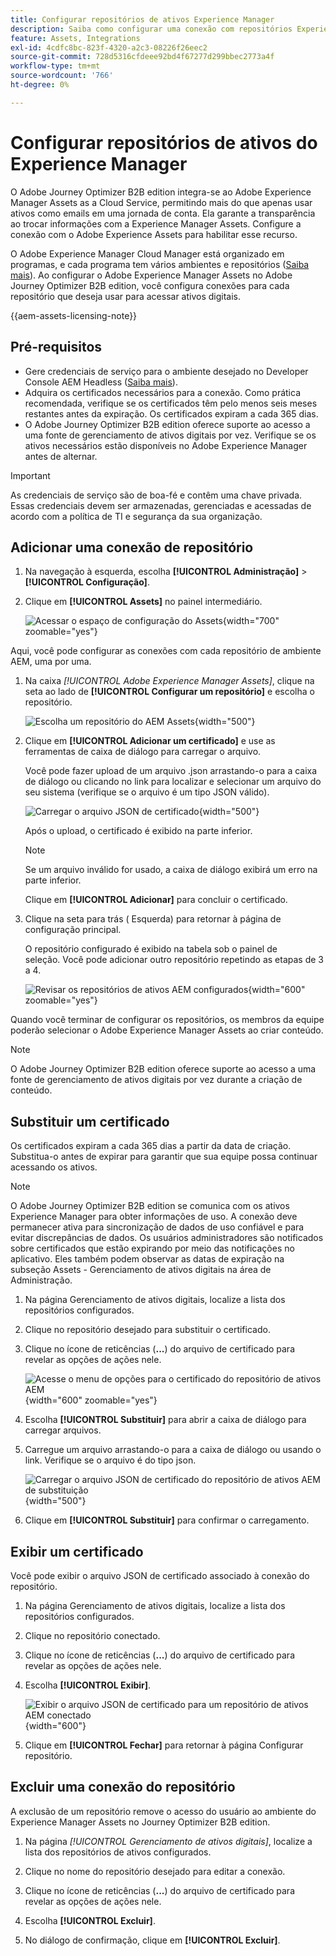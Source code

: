 ```yaml
---
title: Configurar repositórios de ativos Experience Manager
description: Saiba como configurar uma conexão com repositórios Experience Manager Assets para usar na criação de conteúdo do Journey Optimizer B2B edition.
feature: Assets, Integrations
exl-id: 4cdfc8bc-823f-4320-a2c3-08226f26eec2
source-git-commit: 728d5316cfdeee92bd4f67277d299bbec2773a4f
workflow-type: tm+mt
source-wordcount: '766'
ht-degree: 0%

---
```


# Configurar repositórios de ativos do Experience Manager

O Adobe Journey Optimizer B2B edition integra-se ao Adobe Experience Manager Assets as a Cloud Service, permitindo mais do que apenas usar ativos como emails em uma jornada de conta. Ela garante a transparência ao trocar informações com a Experience Manager Assets. Configure a conexão com o Adobe Experience Assets para habilitar esse recurso.

O Adobe Experience Manager Cloud Manager está organizado em programas, e cada programa tem vários ambientes e repositórios ([Saiba mais](https://experienceleague.adobe.com/pt-br/docs/experience-manager-cloud-service/content/implementing/using-cloud-manager/programs/program-types)). Ao configurar o Adobe Experience Manager Assets no Adobe Journey Optimizer B2B edition, você configura conexões para cada repositório que deseja usar para acessar ativos digitais.

{{aem-assets-licensing-note}}

## Pré-requisitos

* Gere credenciais de serviço para o ambiente desejado no Developer Console AEM Headless ([Saiba mais](https://experienceleague.adobe.com/pt-br/docs/experience-manager-learn/getting-started-with-aem-headless/authentication/service-credentials#generate-service-credentials)).
* Adquira os certificados necessários para a conexão. Como prática recomendada, verifique se os certificados têm pelo menos seis meses restantes antes da expiração. Os certificados expiram a cada 365 dias.
* O Adobe Journey Optimizer B2B edition oferece suporte ao acesso a uma fonte de gerenciamento de ativos digitais por vez. Verifique se os ativos necessários estão disponíveis no Adobe Experience Manager antes de alternar.

>[!IMPORTANT]
>
>As credenciais de serviço são de boa-fé e contêm uma chave privada. Essas credenciais devem ser armazenadas, gerenciadas e acessadas de acordo com a política de TI e segurança da sua organização.

## Adicionar uma conexão de repositório

1. Na navegação à esquerda, escolha **[!UICONTROL Administração]** > **[!UICONTROL Configuração]**.

1. Clique em **[!UICONTROL Assets]** no painel intermediário.

   ![Acessar o espaço de configuração do Assets](./assets/configuration-assets-aem.png){width="700" zoomable="yes"}

<!--   The default digital asset management option is configured as `Adobe Marketo Engage`.
-->
Aqui, você pode configurar as conexões com cada repositório de ambiente AEM, uma por uma.

1. Na caixa _[!UICONTROL Adobe Experience Manager Assets]_, clique na seta ao lado de **[!UICONTROL Configurar um repositório]** e escolha o repositório.

   ![Escolha um repositório do AEM Assets](./assets/configure-assets-aem-choose-respository.png){width="500"}

1. Clique em **[!UICONTROL Adicionar um certificado]** e use as ferramentas de caixa de diálogo para carregar o arquivo.

   Você pode fazer upload de um arquivo .json arrastando-o para a caixa de diálogo ou clicando no link para localizar e selecionar um arquivo do seu sistema (verifique se o arquivo é um tipo JSON válido).

   ![Carregar o arquivo JSON de certificado](./assets/configuration-assets-aem-upload-cert.png){width="500"}

   Após o upload, o certificado é exibido na parte inferior.

   >[!NOTE]
   >
   >Se um arquivo inválido for usado, a caixa de diálogo exibirá um erro na parte inferior.

   Clique em **[!UICONTROL Adicionar]** para concluir o certificado.

1. Clique na seta para trás ( Esquerda) para retornar à página de configuração principal.

   O repositório configurado é exibido na tabela sob o painel de seleção. Você pode adicionar outro repositório repetindo as etapas de 3 a 4.

   ![Revisar os repositórios de ativos AEM configurados](./assets/configuration-assets-aem-repositories.png){width="600" zoomable="yes"}

Quando você terminar de configurar os repositórios, os membros da equipe poderão selecionar o Adobe Experience Manager Assets ao criar conteúdo.

>[!NOTE]
>
>O Adobe Journey Optimizer B2B edition oferece suporte ao acesso a uma fonte de gerenciamento de ativos digitais por vez durante a criação de conteúdo. 

## Substituir um certificado

Os certificados expiram a cada 365 dias a partir da data de criação. Substitua-o antes de expirar para garantir que sua equipe possa continuar acessando os ativos.

>[!NOTE]
>
>O Adobe Journey Optimizer B2B edition se comunica com os ativos Experience Manager para obter informações de uso. A conexão deve permanecer ativa para sincronização de dados de uso confiável e para evitar discrepâncias de dados. Os usuários administradores são notificados sobre certificados que estão expirando por meio das notificações no aplicativo. Eles também podem observar as datas de expiração na subseção Assets - Gerenciamento de ativos digitais na área de Administração.

1. Na página Gerenciamento de ativos digitais, localize a lista dos repositórios configurados.

1. Clique no repositório desejado para substituir o certificado.

1. Clique no ícone de reticências (**...**) do arquivo de certificado para revelar as opções de ações nele.

   ![Acesse o menu de opções para o certificado do repositório de ativos AEM](./assets/configuration-assets-aem-repo-menu.png){width="600" zoomable="yes"}

1. Escolha **[!UICONTROL Substituir]** para abrir a caixa de diálogo para carregar arquivos.

1. Carregue um arquivo arrastando-o para a caixa de diálogo ou usando o link. Verifique se o arquivo é do tipo json.

   ![Carregar o arquivo JSON de certificado do repositório de ativos AEM de substituição](./assets/configuration-assets-aem-upload-replacement-cert.png){width="500"}

1. Clique em **[!UICONTROL Substituir]** para confirmar o carregamento.

## Exibir um certificado

Você pode exibir o arquivo JSON de certificado associado à conexão do repositório.

1. Na página Gerenciamento de ativos digitais, localize a lista dos repositórios configurados.

1. Clique no repositório conectado.

1. Clique no ícone de reticências (**...**) do arquivo de certificado para revelar as opções de ações nele.

1. Escolha **[!UICONTROL Exibir]**.

   ![Exibir o arquivo JSON de certificado para um repositório de ativos AEM conectado](./assets/configuration-assets-aem-view-cert.png){width="600"}

1. Clique em **[!UICONTROL Fechar]** para retornar à página Configurar repositório.

## Excluir uma conexão do repositório

A exclusão de um repositório remove o acesso do usuário ao ambiente do Experience Manager Assets no Journey Optimizer B2B edition.

1. Na página _[!UICONTROL Gerenciamento de ativos digitais]_, localize a lista dos repositórios de ativos configurados.

1. Clique no nome do repositório desejado para editar a conexão.

1. Clique no ícone de reticências (**...**) do arquivo de certificado para revelar as opções de ações nele.

1. Escolha **[!UICONTROL Excluir]**.

1. No diálogo de confirmação, clique em **[!UICONTROL Excluir]**.
<!--

## Switch back to Adobe Marketo Engage Assets

Select Adobe Marketo Engage digital asset management in the Assets section.

After the confirmation, the Adobe Marketo Engage assets library is available for users.
-->
